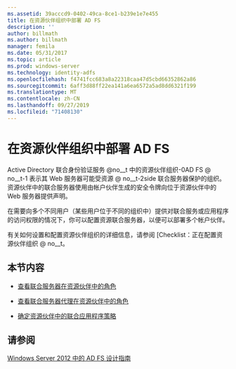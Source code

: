 ```yaml
---
ms.assetid: 39acccd9-0402-49ca-8ce1-b239e1e7e455
title: 在资源伙伴组织中部署 AD FS
description: ''
author: billmath
ms.author: billmath
manager: femila
ms.date: 05/31/2017
ms.topic: article
ms.prod: windows-server
ms.technology: identity-adfs
ms.openlocfilehash: f4741fcc683a8a22318caa47d5cbd66352862a86
ms.sourcegitcommit: 6aff3d88ff22ea141a6ea6572a5ad8dd6321f199
ms.translationtype: MT
ms.contentlocale: zh-CN
ms.lasthandoff: 09/27/2019
ms.locfileid: "71408130"
---
```

# <a name="deploying-ad-fs-in-the-resource-partner-organization"></a>在资源伙伴组织中部署 AD FS

Active Directory 联合身份验证服务 @no__t 中的资源伙伴组织-0AD FS @ no__t-1 表示其 Web 服务器可能受资源 @ no__t-2side 联合服务器保护的组织。 资源伙伴中的联合服务器使用由帐户伙伴生成的安全令牌向位于资源伙伴中的 Web 服务器提供声明。  
  
在需要向多个不同用户（某些用户位于不同的组织中）提供对联合服务或应用程序的访问权限的情况下，你可以配置资源联合服务器，以便可以部署多个帐户伙伴。  
  
有关如何设置和配置资源伙伴组织的详细信息，请参阅 [Checklist：正在配置资源伙伴组织 @ no__t。  
  
## <a name="in-this-section"></a>本节内容  
  
-   [查看联合服务器在资源伙伴中的角色](Review-the-Role-of-the-Federation-Server-in-the-Resource-Partner.md)  
  
-   [查看联合服务器代理在资源伙伴中的角色](Review-the-Role-of-the-Federation-Server-Proxy-in-the-Resource-Partner.md)  
  
-   [确定资源伙伴中的联合应用程序策略](Determine-Your-Federated-Application-Strategy-in-the-Resource-Partner.md)  
  

## <a name="see-also"></a>请参阅
[Windows Server 2012 中的 AD FS 设计指南](AD-FS-Design-Guide-in-Windows-Server-2012.md)
